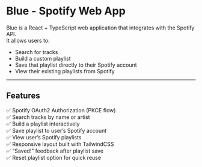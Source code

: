 # Blue - Spotify Web App

Blue is a React + TypeScript web application that integrates with the Spotify API.  
It allows users to:

- Search for tracks
- Build a custom playlist
- Save that playlist directly to their Spotify account
- View their existing playlists from Spotify

---

## Features

✅ Spotify OAuth2 Authorization (PKCE flow)  
✅ Search tracks by name or artist  
✅ Build a playlist interactively  
✅ Save playlist to user’s Spotify account  
✅ View user’s Spotify playlists  
✅ Responsive layout built with TailwindCSS  
✅ “Saved!” feedback after playlist save  
✅ Reset playlist option for quick reuse


